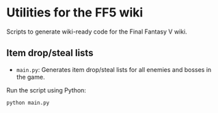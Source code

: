 # Utilities for the FF5 wiki

Scripts to generate wiki-ready code for the Final Fantasy V wiki.

## Item drop/steal lists

- `main.py`: Generates item drop/steal lists for all enemies and bosses in the game.

Run the script using Python:

```bash
python main.py
```
